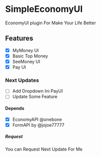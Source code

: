 # SimpleEconomyUI
EconomyUI plugin For Make Your Life Better

## Features

- [x] MyMoney UI
- [x] Basic Top Money
- [x] SeeMoney UI
- [x] Pay UI

### Next Updates 

- [ ] Add Dropdown Ini PayUI
- [ ] Update Some Feature 

#### Depends

- [x] EconomyAPI @onebone
- [x] FormAPI by @jojoe77777

##### Request

You can Request Next Update For Me

